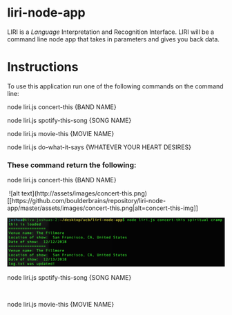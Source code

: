 # liri-node-app
LIRI is a _Language_ Interpretation and Recognition Interface. LIRI will be a command line node app that takes in parameters and gives you back data.

# Instructions
To use this application run one of the following commands on the command line:

node liri.js concert-this {BAND NAME}

node liri.js spotify-this-song {SONG NAME}

node liri.js movie-this {MOVIE NAME}

node liri.js do-what-it-says {WHATEVER YOUR HEART DESIRES}

### These command return the following: 

node liri.js concert-this {BAND NAME}

<img href="assets/images/concert-this.png" />
![alt text](http://assets/images/concert-this.png)
[[https://github.com/boulderbrains/repository/liri-node-app/master/assets/images/concert-this.png|alt=concert-this-img]]

![Screenshot](assets/images/concert-this.png)

node liri.js spotify-this-song {SONG NAME}

<img href="assets/images/spotify-this.png" />

node liri.js movie-this {MOVIE NAME}

<img href="assets/images/movie-this.png" />